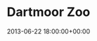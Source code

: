 ---
date: 2013-06-22 18:00:00+00:00
layout: album
title: Dartmoor Zoo
categories: 
- other
- days-out
photoset: 72157644657843151
flickimg: 14161652996
---